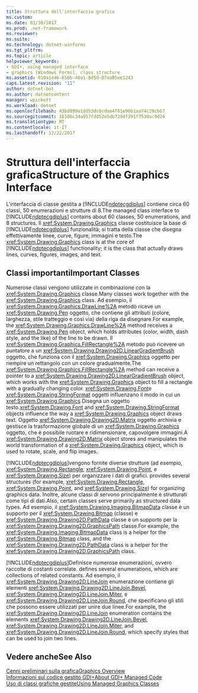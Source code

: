 ```yaml
---
title: Struttura dell'interfaccia grafica
ms.custom: 
ms.date: 03/30/2017
ms.prod: .net-framework
ms.reviewer: 
ms.suite: 
ms.technology: dotnet-winforms
ms.tgt_pltfrm: 
ms.topic: article
helpviewer_keywords:
- GDI+, using managed interface
- graphics [Windows Forms], class structure
ms.assetid: 010a1e46-656b-40a1-8d5d-87aa05ee1243
caps.latest.revision: "11"
author: dotnet-bot
ms.author: dotnetcontent
manager: wpickett
ms.workload: dotnet
ms.openlocfilehash: 43bd899a1dd53dc8cdae4f81e90b1aa74c29cb67
ms.sourcegitcommit: 16186c34a957fdd52e5db7294f291f7530ac9d24
ms.translationtype: MT
ms.contentlocale: it-IT
ms.lasthandoff: 12/22/2017
---
```

# <a name="structure-of-the-graphics-interface"></a><span data-ttu-id="f6f14-102">Struttura dell'interfaccia grafica</span><span class="sxs-lookup"><span data-stu-id="f6f14-102">Structure of the Graphics Interface</span></span>
<span data-ttu-id="f6f14-103">L'interfaccia di classe gestita a [!INCLUDE[ndptecgdiplus](../../../../includes/ndptecgdiplus-md.md)] contiene circa 60 classi, 50 enumerazioni e strutture di 8.</span><span class="sxs-lookup"><span data-stu-id="f6f14-103">The managed class interface to [!INCLUDE[ndptecgdiplus](../../../../includes/ndptecgdiplus-md.md)] contains about 60 classes, 50 enumerations, and 8 structures.</span></span> <span data-ttu-id="f6f14-104">Il <xref:System.Drawing.Graphics> classe costituisce la base di [!INCLUDE[ndptecgdiplus](../../../../includes/ndptecgdiplus-md.md)] funzionalità; si tratta della classe che disegna effettivamente linee, curve, figure, immagini e testo.</span><span class="sxs-lookup"><span data-stu-id="f6f14-104">The <xref:System.Drawing.Graphics> class is at the core of [!INCLUDE[ndptecgdiplus](../../../../includes/ndptecgdiplus-md.md)] functionality; it is the class that actually draws lines, curves, figures, images, and text.</span></span>  
  
## <a name="important-classes"></a><span data-ttu-id="f6f14-105">Classi importanti</span><span class="sxs-lookup"><span data-stu-id="f6f14-105">Important Classes</span></span>  
 <span data-ttu-id="f6f14-106">Numerose classi vengono utilizzate in combinazione con la <xref:System.Drawing.Graphics> classe.</span><span class="sxs-lookup"><span data-stu-id="f6f14-106">Many classes work together with the <xref:System.Drawing.Graphics> class.</span></span> <span data-ttu-id="f6f14-107">Ad esempio, il <xref:System.Drawing.Graphics.DrawLine%2A> metodo riceve un <xref:System.Drawing.Pen> oggetto, che contiene gli attributi (colore, larghezza, stile tratteggio e così via) della riga da disegnare.</span><span class="sxs-lookup"><span data-stu-id="f6f14-107">For example, the <xref:System.Drawing.Graphics.DrawLine%2A> method receives a <xref:System.Drawing.Pen> object, which holds attributes (color, width, dash style, and the like) of the line to be drawn.</span></span> <span data-ttu-id="f6f14-108">Il <xref:System.Drawing.Graphics.FillRectangle%2A> metodo può ricevere un puntatore a un <xref:System.Drawing.Drawing2D.LinearGradientBrush> oggetto, che funziona con il <xref:System.Drawing.Graphics> oggetto per riempire un rettangolo con un colore gradualmente.</span><span class="sxs-lookup"><span data-stu-id="f6f14-108">The <xref:System.Drawing.Graphics.FillRectangle%2A> method can receive a pointer to a <xref:System.Drawing.Drawing2D.LinearGradientBrush> object, which works with the <xref:System.Drawing.Graphics> object to fill a rectangle with a gradually changing color.</span></span> <span data-ttu-id="f6f14-109"><xref:System.Drawing.Font>e <xref:System.Drawing.StringFormat> oggetti influenzano il modo in cui un <xref:System.Drawing.Graphics> Disegna un oggetto testo.</span><span class="sxs-lookup"><span data-stu-id="f6f14-109"><xref:System.Drawing.Font> and <xref:System.Drawing.StringFormat> objects influence the way a <xref:System.Drawing.Graphics> object draws text.</span></span> <span data-ttu-id="f6f14-110">Oggetto <xref:System.Drawing.Drawing2D.Matrix> oggetto archivia e gestisce la trasformazione globale di un <xref:System.Drawing.Graphics> oggetto, che è possibile ruotare e ridimensionare, capovolgere immagini.</span><span class="sxs-lookup"><span data-stu-id="f6f14-110">A <xref:System.Drawing.Drawing2D.Matrix> object stores and manipulates the world transformation of a <xref:System.Drawing.Graphics> object, which is used to rotate, scale, and flip images.</span></span>  
  
 [!INCLUDE[ndptecgdiplus](../../../../includes/ndptecgdiplus-md.md)]<span data-ttu-id="f6f14-111">vengono fornite diverse strutture (ad esempio, <xref:System.Drawing.Rectangle>, <xref:System.Drawing.Point>, e <xref:System.Drawing.Size>) per organizzare i dati di grafici.</span><span class="sxs-lookup"><span data-stu-id="f6f14-111"> provides several structures (for example, <xref:System.Drawing.Rectangle>, <xref:System.Drawing.Point>, and <xref:System.Drawing.Size>) for organizing graphics data.</span></span> <span data-ttu-id="f6f14-112">Inoltre, alcune classi di servono principalmente è strutturati come tipi di dati.</span><span class="sxs-lookup"><span data-stu-id="f6f14-112">Also, certain classes serve primarily as structured data types.</span></span> <span data-ttu-id="f6f14-113">Ad esempio, il <xref:System.Drawing.Imaging.BitmapData> classe è un supporto per il <xref:System.Drawing.Bitmap> (classe) e <xref:System.Drawing.Drawing2D.PathData> classe è un supporto per la <xref:System.Drawing.Drawing2D.GraphicsPath> classe.</span><span class="sxs-lookup"><span data-stu-id="f6f14-113">For example, the <xref:System.Drawing.Imaging.BitmapData> class is a helper for the <xref:System.Drawing.Bitmap> class, and the <xref:System.Drawing.Drawing2D.PathData> class is a helper for the <xref:System.Drawing.Drawing2D.GraphicsPath> class.</span></span>  
  
 [!INCLUDE[ndptecgdiplus](../../../../includes/ndptecgdiplus-md.md)]<span data-ttu-id="f6f14-114">Definisce numerose enumerazioni, ovvero raccolte di costanti correlate.</span><span class="sxs-lookup"><span data-stu-id="f6f14-114"> defines several enumerations, which are collections of related constants.</span></span> <span data-ttu-id="f6f14-115">Ad esempio, il <xref:System.Drawing.Drawing2D.LineJoin> enumerazione contiene gli elementi <xref:System.Drawing.Drawing2D.LineJoin.Bevel>, <xref:System.Drawing.Drawing2D.LineJoin.Miter>, e <xref:System.Drawing.Drawing2D.LineJoin.Round>, che specificano gli stili che possono essere utilizzati per unire due linee.</span><span class="sxs-lookup"><span data-stu-id="f6f14-115">For example, the <xref:System.Drawing.Drawing2D.LineJoin> enumeration contains the elements <xref:System.Drawing.Drawing2D.LineJoin.Bevel>, <xref:System.Drawing.Drawing2D.LineJoin.Miter>, and <xref:System.Drawing.Drawing2D.LineJoin.Round>, which specify styles that can be used to join two lines.</span></span>  
  
## <a name="see-also"></a><span data-ttu-id="f6f14-116">Vedere anche</span><span class="sxs-lookup"><span data-stu-id="f6f14-116">See Also</span></span>  
 [<span data-ttu-id="f6f14-117">Cenni preliminari sulla grafica</span><span class="sxs-lookup"><span data-stu-id="f6f14-117">Graphics Overview</span></span>](../../../../docs/framework/winforms/advanced/graphics-overview-windows-forms.md)  
 [<span data-ttu-id="f6f14-118">Informazioni sul codice gestito GDI+</span><span class="sxs-lookup"><span data-stu-id="f6f14-118">About GDI+ Managed Code</span></span>](../../../../docs/framework/winforms/advanced/about-gdi-managed-code.md)  
 [<span data-ttu-id="f6f14-119">Uso di classi grafiche gestite</span><span class="sxs-lookup"><span data-stu-id="f6f14-119">Using Managed Graphics Classes</span></span>](../../../../docs/framework/winforms/advanced/using-managed-graphics-classes.md)
